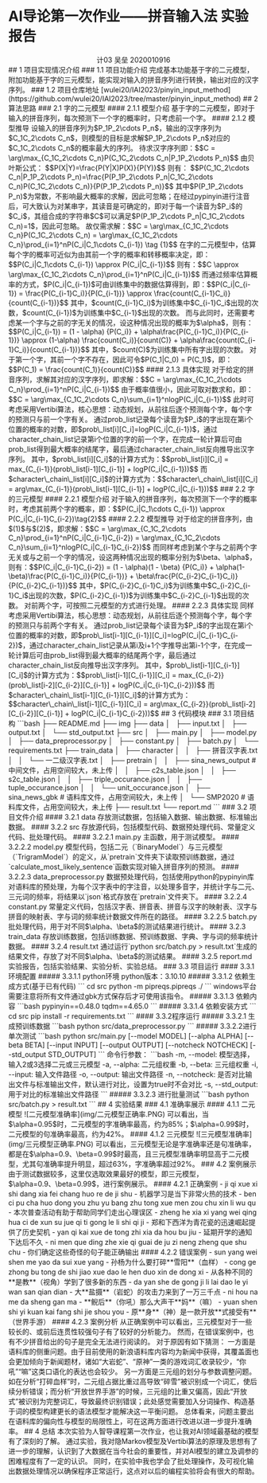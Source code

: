 # AI导论第一次作业——拼音输入法 实验报告
<center>计03 吴垒 2020010916</center>
## 1 项目实现情况介绍
### 1.1 项目功能介绍
完成基本功能基于字的二元模型，附加功能基于字的三元模型，能实现对输入的拼音序列进行转换，输出对应的汉字序列。
### 1.2 项目仓库地址
[wulei20/IAI2023/pinyin_input_method](https://github.com/wulei20/IAI2023/tree/master/pinyin_input_method)
## 2 算法思路
### 2.1 字的二元模型
#### 2.1.1 模型介绍
基于字的二元模型，即对于输入的拼音序列，每次预测下一个字的概率时，只考虑前一个字。
#### 2.1.2 模型推导
设输入的拼音序列为$P_1P_2\cdots P_n$，输出的汉字序列为$C_1C_2\cdots C_n$，则模型的目标是求解$P_1P_2\cdots P_n$对应的$C_1C_2\cdots C_n$的概率最大的序列。
待求汉字序列即：$$C = \arg\max_{C_1C_2\cdots C_n}P(C_1C_2\cdots C_n|P_1P_2\cdots P_n)$$
由贝叶斯公式：
$$P(X|Y)=\frac{P(Y|X)P(X)}{P(Y)}$$
则有：
$$P(C_1C_2\cdots C_n|P_1P_2\cdots P_n)=\frac{P(P_1P_2\cdots P_n|C_1C_2\cdots C_n)P(C_1C_2\cdots C_n)}{P(P_1P_2\cdots P_n)}$$
其中$P(P_1P_2\cdots P_n)$为常数，不影响最大概率的求解，因此可忽略；在经过pypinyin进行注音后，可大致认为对某串字，其读音是可确定的，即对于每一个读音为$P_i$的$C_i$，其组合成的字符串$C$可以满足$P(P_1P_2\cdots P_n|C_1C_2\cdots C_n)=1$，因此可忽略。
故仅需求解：$$C = \arg\max_{C_1C_2\cdots C_n}P(C_1C_2\cdots C_n) = \arg\max_{C_1C_2\cdots C_n}\prod_{i=1}^nP(C_i|C_1\cdots C_{i-1})
\tag {1}$$
在字的二元模型中，估算每个字的概率可近似为由其前一个字的概率和转移概率决定，即：$$P(C_i|C_1\cdots C_{i-1}) \approx P(C_i|C_{i-1})$$
则有：$$C \approx \arg\max_{C_1C_2\cdots C_n}\prod_{i=1}^nP(C_i|C_{i-1})$$
而通过频率估算概率的方式，$P(C_i|C_{i-1})$可由训练集中的数据估算得到，即：$$P(C_i|C_{i-1}) = \frac{P(C_{i-1}C_i)}{P(C_{i-1})} \approx \frac{count(C_{i-1}C_i)}{count(C_{i-1})}$$
其中，$count(C_{i-1}C_i)$为训练集中$C_{i-1}C_i$出现的次数，$count(C_{i-1})$为训练集中$C_{i-1}$出现的次数。
而与此同时，还需要考虑某一个字与之前的字无关的情况，设这种情况出现的概率为$\alpha$，则有：$$P(C_i|C_{i-1}) = (1 - \alpha) {P(C_i)} + \alpha\frac{P(C_{i-1}C_i)}{P(C_{i-1})}
\approx (1-\alpha) \frac{count(C_i)}{count(C)} + \alpha\frac{count(C_{i-1}C_i)}{count(C_{i-1})}$$
其中，$count(C)$为训练集中所有字出现的次数。
对于第一个字，其前一个字不存在，因此可令$P(C_1|C_0) = P(C_1)$，即：$$P(C_1) = \frac{count(C_1)}{count(C)}$$
#### 2.1.3 具体实现
对于给定的拼音序列，求解其对应的汉字序列，即求解：$$C = \arg\max_{C_1C_2\cdots C_n}\prod_{i=1}^nP(C_i|C_{i-1})$$
由于概率值很小，因此可取对数求和，即：$$C = \arg\max_{C_1C_2\cdots C_n}\sum_{i=1}^nlogP(C_i|C_{i-1})$$
此时可考虑采用Vertibi算法，核心思想：动态规划，从前往后逐个预测每个字，每个字的预测只与前一个字有关。
通过prob_list记录每个读音为$P_i$的字出现在第i个位置的概率的对数，即$prob\_list[i][C_i]=logP(C_i|C_{i-1})$，通过character_chain_list记录第i个位置的字的前一个字，在完成一轮计算后可由prob_list得到最大概率的结尾字，最后通过character_chain_list反向推导出汉字序列。
其中，$prob\_list[i][C_i]$的计算方式为：$$prob\_list[i][C_i] = max_{C_{i-1}}(prob\_list[i-1][C_{i-1}] + logP(C_i|C_{i-1}))$$
而$character\_chain\_list[i][C_i]$的计算方式为：$$character\_chain\_list[i][C_i] = arg\max_{C_{i-1}}(prob\_list[i-1][C_{i-1}] + logP(C_i|C_{i-1}))$$
### 2.2 字的三元模型
#### 2.2.1 模型介绍
对于输入的拼音序列，每次预测下一个字的概率时，考虑其前两个字的概率，即：$$P(C_i|C_1\cdots C_{i-1}) \approx P(C_i|C_{i-1}C_{i-2})\tag{2}$$
#### 2.2.2 模型推导
对于给定的拼音序列，由$(1)$与$(2)$，即求解：$$C = \arg\max_{C_1C_2\cdots C_n}\prod_{i=1}^nP(C_i|C_{i-1}C_{i-2}) = \arg\max_{C_1C_2\cdots C_n}\sum_{i=1}^nlogP(C_i|C_{i-1}C_{i-2})$$
而同样考虑到某个字与之前两个字无关或与之前一个字的情况，设这两种情况出现的概率分别为$\beta、\alpha$，则有：$$P(C_i|C_{i-1}C_{i-2}) = (1 - \alpha)(1 - \beta) {P(C_i)} + \alpha(1-\beta)\frac{P(C_{i-1}C_i)}{P(C_{i-1})} + \beta\frac{P(C_{i-2}C_{i-1}C_i)}{P(C_{i-2}C_{i-1})}$$
其中，$P(C_{i-2}C_{i-1}C_i)$为训练集中$C_{i-2}C_{i-1}C_i$出现的次数，$P(C_{i-2}C_{i-1})$为训练集中$C_{i-2}C_{i-1}$出现的次数。
对前两个字，可按照二元模型的方式进行处理。
#### 2.2.3 具体实现
同样考虑采用Vertibi算法，核心思想：动态规划，从前往后逐个预测每个字，每个字的预测只与前两个字有关。
通过prob_list记录每个读音为$P_i$的字出现在第i个位置的概率的对数，即$prob\_list[i-1][C_{i-1}][C_i]=logP(C_i|C_{i-1}C_{i-2})$，通过character_chain_list记录从第i及i+1个字推导出第i-1个字，在完成一轮计算后可由prob_list得到最大概率的结尾两个字，最后通过character_chain_list反向推导出汉字序列。
其中，$prob\_list[i-1][C_{i-1}][C_i]$的计算方式为：$$prob\_list[i-1][C_{i-1}][C_i] = max_{C_{i-2}}(prob\_list[i-2][C_{i-2}][C_{i-1}] + logP(C_i|C_{i-1}C_{i-2}))$$
而$character\_chain\_list[i-1][C_{i-1}][C_i]$的计算方式为：$$character\_chain\_list[i-1][C_{i-1}][C_i] = arg\max_{C_{i-2}}(prob\_list[i-2][C_{i-2}][C_{i-1}] + logP(C_i|C_{i-1}C_{i-2}))$$
## 3 代码模块
### 3.1 项目结构
```bash
├── README.md
├── img
├── data
│   ├── input.txt
│   ├── output.txt
│   └── std_output.txt
├── src
│   ├── main.py
│   ├── model.py
│   ├── data_preprocessor.py
│   ├── constant.py
│   ├── batch.py
│   └── requirements.txt
├── train_data
│   ├── character
│   │   ├── 拼音汉字表.txt
│   │   └── 一二级汉字表.txt
│   ├── pretrain
│   │   ├── sina_news_output    # 中间文件，占用空间较大，未上传
│   │   ├── c2s_table.json
│   │   ├── s2c_table.json
│   │   ├── triple_occurance.json
│   │   ├── tuple_occurance.json
│   │   └── unit_occurance.json
│   ├── sina_news_gbk           # 语料库文件，占用空间较大，未上传
│   └── SMP2020                 # 语料库文件，占用空间较大，未上传
├── result.txt
└── report.md
```
### 3.2 项目文件介绍
#### 3.2.1 data
存放测试数据，包括输入数据、输出数据、标准输出数据。
#### 3.2.2 src
存放源代码，包括模型代码、数据预处理代码、常量定义代码、批处理代码。
#### 3.2.2.1 main.py
主函数，用于测试模型。
#### 3.2.2.2 model.py
模型代码，包括二元（`BinaryModel`）与三元模型（`TrigramModel`）的定义，从`pretrain`文件夹下读取预训练数据，通过`calculate_most_likely_sentence`函数实现对输入拼音序列的预测。
#### 3.2.2.3 data_preprocessor.py
数据预处理代码，包括使用python的pypinyin库对语料库的预处理，为每个汉字表中的字注音，以处理多音字，并统计字与二元、三元词的频率，将结果以`json`格式存放在`pretrain`文件夹下。
#### 3.2.2.4 constant.py
常量定义代码，包括汉字表、拼音表、拼音与汉字的映射表、汉字与拼音的映射表、字与词的频率统计数据文件所在的路径。
#### 3.2.2.5 batch.py
批处理代码，用于对不同$\alpha、\beta$的测试结果进行统计。
#### 3.2.3 train_data
存放训练数据，包括训练数据、预训练数据、字典、字与词的频率统计数据。
#### 3.2.4 result.txt
通过运行`python src/batch.py > result.txt`生成的结果文件，存放了对不同$\alpha、\beta$的测试结果。
#### 3.2.5 report.md
实验报告，包括实验结果、实验分析、实验总结。
### 3.3 项目运行
#### 3.3.1 环境配置
##### 3.3.1.1 python环境
python版本：3.10.10
##### 3.3.1.2 依赖生成方式(基于已有代码)
```
cd src
python -m pipreqs.pipreqs ./
```
windows平台需要注意将所有文件通过gbk方式保存后才可使用该指令。
##### 3.3.1.3 依赖内容
```bash
pypinyin==0.48.0
tqdm==4.65.0
```
##### 3.3.1.4 依赖安装方式
```
cd src
pip install -r requirements.txt
```
#### 3.3.2程序运行
##### 3.3.2.1 生成预训练数据
```bash
python src/data_preprocessor.py
```
##### 3.3.2.2进行单次测试
```bash
python src/main.py [--model MODEL] [--alpha ALPHA] [--beta BETA] [--input INPUT] [--output OUTPUT] [--notcheck NOTCHECK] [--std_output STD_OUTPUT]
```
命令行参数：
```bash
-m, --model: 模型选择，输入2或3选择二元或三元模型
-a, --alpha: 二元组权重
-b, --beta: 三元组权重
-i, --input: 输入文件路径
-o, --output: 输出文件路径
-n, --notcheck: 是否对比输出文件与标准输出文件，默认进行对比，设置为true时不会对比
-s, --std_output: 用于对比的标准输出文件路径
```
##### 3.3.2.3 进行批量测试
```bash
python src/batch.py > result.txt
```
## 4 实验结果
### 4.1 准确率展示
#### 4.1.1 二元模型
![二元模型准确率](img/二元模型正确率.PNG)
可以看出，当$\alpha=0.95$时，二元模型的字准确率最高，约为85%；$\alpha=0.99$时，二元模型的句准确率最高，约为42%。
#### 4.1.2 三元模型
![三元模型准确率](img/三元模型正确率.PNG)
可以看出，三元模型无论是字准确率还是句准确率，都是在$\alpha=0.9、\beta=0.99$时最高，且三元模型准确率明显高于二元模型，尤其句准确率提升明显，超过63%，字准确率超过92%。
### 4.2 案例展示
由于测试数据较多，这里仅选取效果最好的模型，即三元模型，$\alpha=0.9、\beta=0.99$，进行案例展示。
#### 4.2.1 正确案例
- ji qi xue xi shi dang xia fei chang huo re de ji shu
  - 机器学习是当下非常火热的技术
- ben ci pu cha huo dong you zhu yu bang zhu tong xue men zou chu xin li wu qu
  - 本次普查活动有助于帮助同学们走出心理误区
- zheng he xia xi yang wei qing hua ci de xun su jue qi ti gong le li shi qi ji
  - 郑和下西洋为青花瓷的迅速崛起提供了历史契机
- yan qi kai xue de tong zhi xia da hou bu jiu
  - 延期开学的通知下达后不久
- ni men que ding zhe xie qi guai de ju zi neng zheng que shu chu
  - 你们确定这些奇怪的句子能正确输出
#### 4.2.2 错误案例
- sun yang wei shen me yao da sui xue yang
  - 孙杨为什么要打碎**雪阳**（血样）
- cong ge zhong bu tong de shi jiao xue dao le hen duo xin de dong xi
  - 从各种不同的**是教**（视角）学到了很多新的东西
- da yan she de gong ji li lai dao le yi wan san qian dian
  - 大**盐摄**（岩蛇）的攻击力来到了一万三千点
- ni hou na me da sheng gan ma
  - **鲵后**（你吼）那么大声干**妈**（嘛）
- yuan shen shi yi kuan kai fang shi jie shou you
  - 原**身**（神）是一款开放**式接受有**（世界手游）
#### 4.2.3 案例分析
从正确案例中可以看出，三元模型对于一些较长的、或前后连贯性较强句子有了较好的分析能力。
然而，在错误案例中，也有不少拼音给出的句子是完全无法进行阅读的。
对于原因有如下猜测：
一方面是语料库的侧重问题。由于目前使用的新浪语料库内容均为新闻中获得，其覆盖面也会更加倾向于新闻题材，诸如“大岩蛇”、“原神”一类的游戏词汇收录较少，“你吼”“嘛”这类口语化的表达也会较少。
另一方面是三元组的划分与参数调整问题。如在分析“打碎血样”时，二元组占据比重过高导致“碎雪”被识别成一个词汇，使后续分析错误；而分析“开放世界手游”的时候，三元组的比重又偏高，因此“开放式”被识别为完整词汇，导致最终识别错误；此处感觉需要加入分词操作、构造基于词的模型构建更长的语法模型才能解决这一平衡问题。
总体看来，问题主要出在语料库的偏向性与模型的局限性上，可在这两方面进行改进以进一步提升准确率。
## 4 总结
本次实验为人智导课程第一次作业，也让我对AI领域最基础的模型有了深刻的了解。
通过实验，我对隐Markov模型及Vertibi算法的原理及思想有了进一步的理解，认识到了大数据在当今社会的重要性，并对AI模型的建立及调参的困难程度有了一定的认识。
同时，在实验中我也学会了批处理操作，及可视化输出数据处理情况以确保程序正常运行，这点对以后的编程实验将会有很大的帮助。
